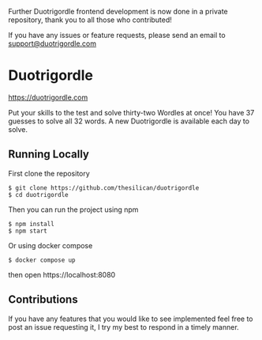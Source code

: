 Further Duotrigordle frontend development is now done in a private repository, thank you to all those who contributed!

If you have any issues or feature requests, please send an email to support@duotrigordle.com

# Duotrigordle

https://duotrigordle.com

Put your skills to the test and solve thirty-two Wordles at once! You have 37 guesses to solve all 32 words. A new Duotrigordle is available each day to solve.

## Running Locally

First clone the repository

```
$ git clone https://github.com/thesilican/duotrigordle
$ cd duotrigordle
```

Then you can run the project using npm

```
$ npm install
$ npm start
```

Or using docker compose

```
$ docker compose up
```

then open https://localhost:8080

## Contributions

If you have any features that you would like to see implemented feel free to post an issue requesting it, I try my best to respond in a timely manner.
